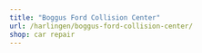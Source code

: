 ```yaml
---
title: "Boggus Ford Collision Center"
url: /harlingen/boggus-ford-collision-center/
shop: car repair
---
```

